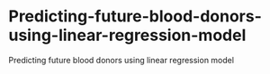 # Predicting-future-blood-donors-using-linear-regression-model
Predicting future blood donors using linear regression model
